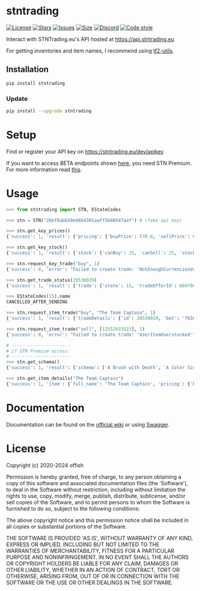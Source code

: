 # stntrading
[![License](https://img.shields.io/github/license/offish/stntrading.svg)](https://github.com/offish/stntrading/blob/master/LICENSE)
[![Stars](https://img.shields.io/github/stars/offish/stntrading.svg)](https://github.com/offish/stntrading/stargazers)
[![Issues](https://img.shields.io/github/issues/offish/stntrading.svg)](https://github.com/offish/stntrading/issues)
[![Size](https://img.shields.io/github/repo-size/offish/stntrading.svg)](https://github.com/offish/stntrading)
[![Discord](https://img.shields.io/discord/467040686982692865?color=7289da&label=Discord&logo=discord)](https://discord.gg/t8nHSvA)
[![Code style](https://img.shields.io/badge/code%20style-black-000000.svg)](https://github.com/psf/black)

Interact with STNTrading.eu's API hosted at https://api.stntrading.eu

For getting inventories and item names, I recommend using [tf2-utils](https://github.com/offish/tf2-utils). 


## Installation
```bash
pip install stntrading
```

### Update
```bash
pip install --upgrade stntrading
```

# Setup
Find or register your API key on https://stntrading.eu/dev/apikey

If you want to access BETA endpoints shown [here](https://github.com/STNTrading/public-api/wiki), you need STN Premium.
For more information read [this](https://api.stntrading.eu/docs/#/beta).


# Usage
```python
>>> from stntrading import STN, EStateCodes

>>> stn = STN("26bf8abb59e86b4301aaff5b88547aaf") # (fake api key)

>>> stn.get_key_prices()
{'success': 1, 'result': {'pricing': {'buyPrice': 570.0, 'sellPrice': 606.0}}}

>>> stn.get_key_stock()
{'success': 1, 'result': {'stock': {'canBuy': 15, 'canSell': 15, 'stockLevel': 702, 'stockLimit': 1770}}}

>>> stn.request_key_trade("buy", 1)
{'success': 0, 'error': "Failed to create trade: 'NotEnoughCurrenciesUser'"}

>>> stn.get_trade_status(20530029)
{'success': 1, 'result': {'trade': {'state': 15, 'tradeOfferId': 6697968536}}}

>>> EStateCodes(15).name
CANCELLED_AFTER_SENDING

>>> stn.request_item_trade("buy", "The Team Captain", 1)
{'success': 1, 'result': {'tradeDetails': {'id': 20530029, 'bot': '76561198309976634'}}}

>>> stn.request_item_trade("sell", [12552033523], 1)
{'success': 0, 'error': "Failed to create trade: 'UserItemOverstocked'"}

# ----------------------
# if STN Premium access:
# ----------------------
>>> stn.get_schema()
{'success': 1, 'result': {'schema': ['A Brush with Death', 'A Color Similar to Slate', 'A Deep Commitment to Purple', ...]}}

>>> stn.get_item_details("The Team Captain")
{'success': 1, 'item': {'full_name': 'The Team Captain', 'pricing': {'buy': {'keys': 0, 'metal': 10.0}, 'sell': {'keys': 0, 'metal': 10.88}}, 'stock': {'level': 48, 'limit': 100}}}
```


# Documentation
Documentation can be found on the [official wiki](https://github.com/STNTrading/public-api/wiki) or using [Swagger](https://api.stntrading.eu/docs/).


# License
Copyright (c) 2020-2024 offish

Permission is hereby granted, free of charge, to any person obtaining a copy
of this software and associated documentation files (the 'Software'), to deal
in the Software without restriction, including without limitation the rights
to use, copy, modify, merge, publish, distribute, sublicense, and/or sell
copies of the Software, and to permit persons to whom the Software is
furnished to do so, subject to the following conditions:

The above copyright notice and this permission notice shall be included in all
copies or substantial portions of the Software.

THE SOFTWARE IS PROVIDED 'AS IS', WITHOUT WARRANTY OF ANY KIND, EXPRESS OR
IMPLIED, INCLUDING BUT NOT LIMITED TO THE WARRANTIES OF MERCHANTABILITY,
FITNESS FOR A PARTICULAR PURPOSE AND NONINFRINGEMENT. IN NO EVENT SHALL THE
AUTHORS OR COPYRIGHT HOLDERS BE LIABLE FOR ANY CLAIM, DAMAGES OR OTHER
LIABILITY, WHETHER IN AN ACTION OF CONTRACT, TORT OR OTHERWISE, ARISING FROM,
OUT OF OR IN CONNECTION WITH THE SOFTWARE OR THE USE OR OTHER DEALINGS IN THE
SOFTWARE.

